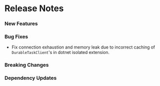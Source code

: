 # Release Notes

### New Features

### Bug Fixes

- Fix connection exhaustion and memory leak due to incorrect caching of `DurableTaskClient`'s in dotnet isolated extension.

### Breaking Changes

### Dependency Updates
